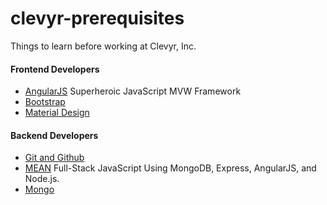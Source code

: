 # clevyr-prerequisites
Things to learn before working at Clevyr, Inc.

#### Frontend Developers
- [AngularJS](https://angularjs.org) Superheroic JavaScript MVW Framework 
- [Bootstrap](http://getbootstrap.com)
- [Material Design](http://www.google.com/design/spec/material-design/introduction.html)

#### Backend Developers
- [Git and Github](https://github.com)
- [MEAN](http://mean.io/#!/) Full-Stack JavaScript Using MongoDB, Express, AngularJS, and Node.js.
- [Mongo](http://www.mongodb.org/)
